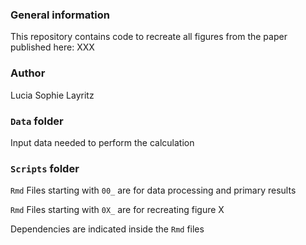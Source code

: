 ### General information
This repository contains code to recreate all figures from the paper published here: XXX

### Author
Lucia Sophie Layritz

### ```Data``` folder 
Input data needed to perform the calculation

### ```Scripts``` folder
```Rmd``` Files starting with ```00_``` are for data processing and primary results

```Rmd``` Files starting with ```0X_``` are for recreating figure X

Dependencies are indicated inside the ```Rmd``` files
